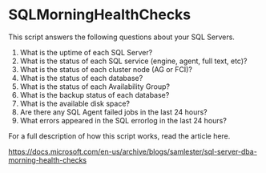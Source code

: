 # SQLMorningHealthChecks

This script answers the following questions about your SQL Servers.

1. What is the uptime of each SQL Server?
2. What is the status of each SQL service (engine, agent, full text, etc)?
3. What is the status of each cluster node (AG or FCI)?
4. What is the status of each database?
5. What is the status of each Availability Group?
6. What is the backup status of each database?
7. What is the available disk space?
8. Are there any SQL Agent failed jobs in the last 24 hours?
9. What errors appeared in the SQL errorlog in the last 24 hours?

For a full description of how this script works, read the article here.

https://docs.microsoft.com/en-us/archive/blogs/samlester/sql-server-dba-morning-health-checks
